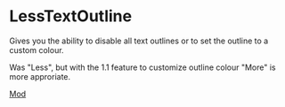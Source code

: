 # LessTextOutline

Gives you the ability to disable all text outlines or to set the outline to a custom colour.

Was "Less", but with the 1.1 feature to customize outline colour "More" is more approriate.

[Mod](https://steamcommunity.com/sharedfiles/filedetails/?id=3275249832)

